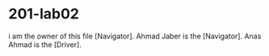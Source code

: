 # 201-lab02



i am the owner of this file [Navigator].
Ahmad Jaber is the [Navigator].
Anas Ahmad is the [Driver].

